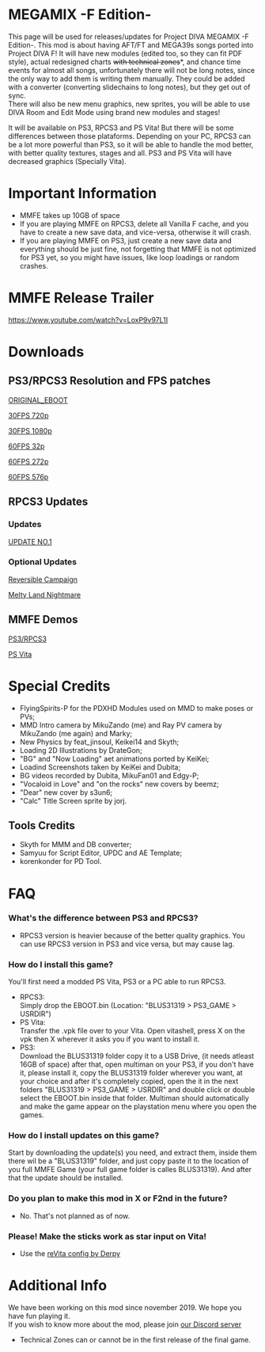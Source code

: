 # MEGAMIX -F Edition-
This page will be used for releases/updates for Project DIVA MEGAMIX -F Edition-. This mod is about having AFT/FT and MEGA39s songs ported into Project DIVA F! It will have new modules (edited too, so they can fit PDF style), actual redesigned charts ~~with technical zones~~\*, and chance time events for almost all songs, unfortunately there will not be long notes, since the only way to add them is writing them manually. They could be added with a converter (converting slidechains to long notes), but they get out of sync.<br>There will also be new menu graphics, new sprites, you will be able to use DIVA Room and Edit Mode using brand new modules and stages!

It will be available on PS3, RPCS3 and PS Vita! But there will be some differences between those plataforms. Depending on your PC, RPCS3 can be a lot more powerful than PS3, so it will be able to handle the mod better, with better quality textures, stages and all. PS3 and PS Vita will have decreased graphics (Specially Vita).

# Important Information
- MMFE takes up 10GB of space
- If you are playing MMFE on RPCS3, delete all Vanilla F cache, and you have to create a new save data, and vice-versa, otherwise it will crash.
- If you are playing MMFE on PS3, just create a new save data and everything should be just fine, not forgetting that MMFE is not optimized for PS3
yet, so you might have issues, like loop loadings or random crashes.

# MMFE Release Trailer
https://www.youtube.com/watch?v=LoxP9v97L1I

# Downloads
 
  ## PS3/RPCS3 Resolution and FPS patches
 [ORIGINAL_EBOOT](https://drive.google.com/file/d/1DDwOpqw2LtL2VywDx51Qa3TPdtny7-nN/view?usp=sharing)
 
 
 [30FPS 720p](https://drive.google.com/file/d/1lQEtcLGxDzxOscEyQcMm-xlo54dT658Q/view?usp=sharing)
 
 [30FPS 1080p](https://drive.google.com/file/d/1DCCU5lLC-O1Loi4AH4RMsk4YJHzzmMlM/view?usp=sharing)


 [60FPS 32p](https://drive.google.com/file/d/1HRwDgo2XEsXMcSyHOtkxWvHx5B8TO5wQ/view?usp=sharing)
 
 [60FPS 272p](https://drive.google.com/file/d/1tcCS01WsV6CjBFIKReT2NsSF_mpHR9pH/view?usp=sharing)
 
 [60FPS 576p](https://drive.google.com/file/d/1j4zvx4EfO-keLKA7PHOUnTIC7j-8nYAw/view?usp=sharing)

 
  ## RPCS3 Updates
  ### Updates
  [UPDATE NO.1](https://drive.google.com/drive/folders/1J941cUD3JEy227ckrjFZGkRrMmL-qH7j)
  
  ### Optional Updates
  [Reversible Campaign](https://drive.google.com/file/d/1pk-N_e9Mssa0V1enBCBQdUS7bjiuqmgo/view?usp=sharing)
  
  [Melty Land Nightmare](https://drive.google.com/file/d/1YP7_32dLRYyH95sqTDzFQJAeMIjC8oON/view?usp=sharing)
 
  ## MMFE Demos

  [PS3/RPCS3](https://drive.google.com/file/d/11gbv9_m8d-iWwYtaOD-GOUPPmbXrvUdh/view?usp=sharing)
 
  [PS Vita](https://drive.google.com/file/d/1LSAd4zqkL7SZ5J2HmWH9CDGVBIKcNwq6/view)
 
 
# Special Credits

- FlyingSpirits-P for the PDXHD Modules used on MMD to make poses or PVs;
- MMD Intro camera by MikuZando (me) and Ray PV camera by MikuZando (me again) and Marky;
- New Physics by feat_jinsoul, Keikei14 and Skyth;
- Loading 2D Illustrations by DrateGon;
- "BG" and "Now Loading" aet animations ported by KeiKei;
- Loadind Screenshots taken by KeiKei and Dubita;
- BG videos recorded by Dubita, MikuFan01 and Edgy-P;
- "Vocaloid in Love" and "on the rocks" new covers by beemz;
- "Dear" new cover by s3un6;
- "Calc" Title Screen sprite by jorj.

## Tools Credits
- Skyth for MMM and DB converter;
- Samyuu for Script Editor, UPDC and AE Template;
- korenkonder for PD Tool.

# FAQ
### What's the difference between PS3 and RPCS3?
* RPCS3 version is heavier because of the better quality graphics. You can use RPCS3 version in PS3 and vice versa, but may cause lag.
### How do I install this game?
You'll first need a modded PS Vita, PS3 or a PC able to run RPCS3.
- RPCS3:<br>
    Simply drop the EBOOT.bin (Location: "BLUS31319 > PS3_GAME > USRDIR")
- PS Vita:<br>
    Transfer the .vpk file over to your Vita. Open vitashell, press X on the vpk then X wherever it asks you if you want to install it.<br>
- PS3: <br>
    Download the BLUS31319 folder copy it to a USB Drive, (it needs atleast 16GB of space) after that, open multiman on your PS3, if you
    don't have it, please install it, copy the BLUS31319 folder wherever you want, at your choice and after it's completely copied, open the
    it in the next folders "BLUS31319 > PS3_GAME > USRDIR" and double click or double select the EBOOT.bin inside that folder. Multiman should
    automatically and make the game appear on the playstation menu where you open the games.
### How do I install updates on this game?
   Start by downloading the update(s) you need, and extract them, inside them there wil be a "BLUS31319" folder, and just copy paste it to the 
   location of you full MMFE Game (your full game folder is calles BLUS31319). And after that the update should be installed.
### Do you plan to make this mod in X or F2nd in the future?
* No. That's not planned as of now.
### Please! Make the sticks work as star input on Vita!
* Use the [reVita config by Derpy](https://discord.com/channels/655202295067443221/655202295067443224/779164346634338354)

# Additional Info
We have been working on this mod since november 2019. We hope you have fun playing it.<br>
If you wish to know more about the mod, please join [our Discord server](https://discord.gg/bAKYfZRsDm)<br>
* Technical Zones can or cannot be in the first release of the final game.
